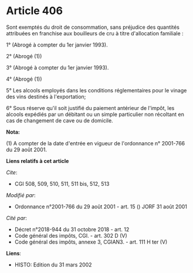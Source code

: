 # Article 406

Sont exemptés du droit de consommation, sans préjudice des quantités attribuées en franchise aux bouilleurs de cru à titre
d'allocation familiale :

1° (Abrogé à compter du 1er janvier 1993).

2° (Abrogé (1))

3° (Abrogé à compter du 1er janvier 1993).

4° (Abrogé (1))

5° Les alcools employés dans les conditions réglementaires pour le vinage des vins destinés à l'exportation;

6° Sous réserve qu'il soit justifié du paiement antérieur de l'impôt, les alcools expédiés par un débitant ou un simple
particulier non récoltant en cas de changement de cave ou de domicile.

**Nota:**

(1) A compter de la date d'entrée en vigueur de l'ordonnance n° 2001-766 du 29 août 2001.

**Liens relatifs à cet article**

_Cite_:

  - CGI 508, 509, 510, 511, 511 bis, 512, 513

_Modifié par_:

  - Ordonnance n°2001-766 du 29 août 2001 - art. 15 () JORF 31 août 2001

_Cité par_:

  - Décret n°2018-944 du 31 octobre 2018 - art. 12
  - Code général des impôts, CGI. - art. 302 D (V)
  - Code général des impôts, annexe 3, CGIAN3. - art. 111 H ter (V)

**Liens**:

  - HISTO: Edition du 31 mars 2002
